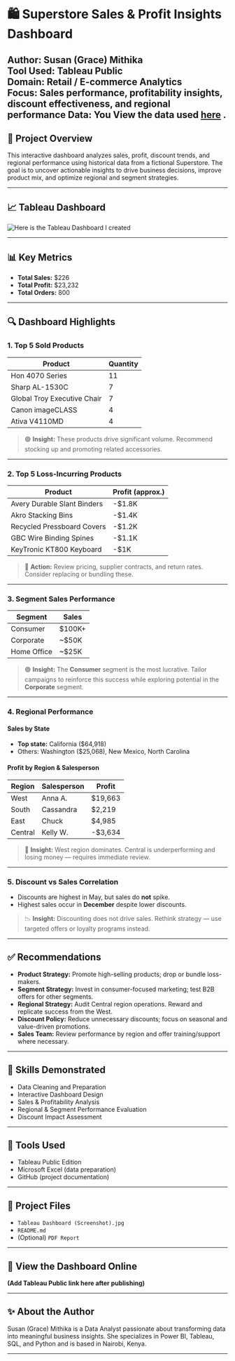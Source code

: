 
# 🛍️ Superstore Sales & Profit Insights Dashboard

**Author:** Susan (Grace) Mithika  
**Tool Used:** Tableau Public  
**Domain:** Retail / E-commerce Analytics  
**Focus:** Sales performance, profitability insights, discount effectiveness, and regional performance
**Data:** You View the data used [here](https://github.com/SusanGrace1/Sales-Profits/blob/main/Superstore%20Data.xls) .
---

## 📌 Project Overview

This interactive dashboard analyzes sales, profit, discount trends, and regional performance using historical data from a fictional Superstore. The goal is to uncover actionable insights to drive business decisions, improve product mix, and optimize regional and segment strategies.

---

## 📈 Tableau Dashboard

![Here is the Tableau Dashboard I created]()

---

## 📊 Key Metrics

- **Total Sales:** $226  
- **Total Profit:** $23,232  
- **Total Orders:** 800  

---

## 🔍 Dashboard Highlights

### 1. **Top 5 Sold Products**
| Product | Quantity |
|--------|----------|
| Hon 4070 Series | 11 |
| Sharp AL-1530C | 7 |
| Global Troy Executive Chair | 7 |
| Canon imageCLASS | 4 |
| Ativa V4110MD | 4 |

> 🟢 **Insight:** These products drive significant volume. Recommend stocking up and promoting related accessories.

---

### 2. **Top 5 Loss-Incurring Products**
| Product | Profit (approx.) |
|--------|------------------|
| Avery Durable Slant Binders | -$1.8K |
| Akro Stacking Bins | -$1.4K |
| Recycled Pressboard Covers | -$1.2K |
| GBC Wire Binding Spines | -$1.1K |
| KeyTronic KT800 Keyboard | -$1K |

> 🔴 **Action:** Review pricing, supplier contracts, and return rates. Consider replacing or bundling these.

---

### 3. **Segment Sales Performance**
| Segment      | Sales |
|--------------|-------|
| Consumer     | $100K+ |
| Corporate    | ~$50K |
| Home Office  | ~$25K |

> 🟢 **Insight:** The **Consumer** segment is the most lucrative. Tailor campaigns to reinforce this success while exploring potential in the **Corporate** segment.

---

### 4. **Regional Performance**
#### Sales by State
- **Top state:** California ($64,918)
- Others: Washington ($25,068), New Mexico, North Carolina

#### Profit by Region & Salesperson
| Region   | Salesperson | Profit |
|----------|-------------|--------|
| West     | Anna A.     | $19,663 |
| South    | Cassandra   | $2,219 |
| East     | Chuck       | $4,985 |
| Central  | Kelly W.    | -$3,634 |

> 🔵 **Insight:** West region dominates. Central is underperforming and losing money — requires immediate review.

---

### 5. **Discount vs Sales Correlation**
- Discounts are highest in May, but sales do **not** spike.
- Highest sales occur in **December** despite lower discounts.

> 📉 **Insight:** Discounting does not drive sales. Rethink strategy — use targeted offers or loyalty programs instead.

---

## ✅ Recommendations

- **Product Strategy:** Promote high-selling products; drop or bundle loss-makers.
- **Segment Strategy:** Invest in consumer-focused marketing; test B2B offers for other segments.
- **Regional Strategy:** Audit Central region operations. Reward and replicate success from the West.
- **Discount Policy:** Reduce unnecessary discounts; focus on seasonal and value-driven promotions.
- **Sales Team:** Review performance by region and offer training/support where necessary.

---

## 📌 Skills Demonstrated

- Data Cleaning and Preparation  
- Interactive Dashboard Design  
- Sales & Profitability Analysis  
- Regional & Segment Performance Evaluation  
- Discount Impact Assessment  

---

## 🧰 Tools Used

- Tableau Public Edition  
- Microsoft Excel (data preparation)  
- GitHub (project documentation)

---

## 📁 Project Files

- `Tableau Dashboard (Screenshot).jpg`
- `README.md`
- (Optional) `PDF Report`

---

## 🔗 View the Dashboard Online  
**(Add Tableau Public link here after publishing)**

---

## ✨ About the Author

Susan (Grace) Mithika is a Data Analyst passionate about transforming data into meaningful business insights. She specializes in Power BI, Tableau, SQL, and Python and is based in Nairobi, Kenya.

---

